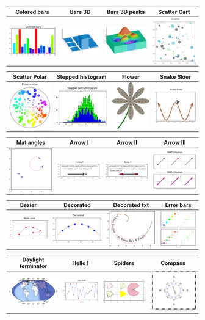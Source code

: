 
| Colored bars  | Bars 3D   | Bars 3D peaks | Scatter Cart  |
|:-------------:|:---------:|:-------------:|:-------------:|
|[![](scripts_agu/figs/colored_bars.png)](scripts_agu/colored_bars.md) | [![](scripts_agu/figs/bars_3D.png)](scripts_agu/bars_3D.md) | [![](scripts_agu/figs/bars3_peaks.png)](scripts_agu/bars3_peaks.md) | [![](scripts_agu/figs/scatter_cart.png)](scripts_agu/scatter_cart.md) |


| Scatter Polar | Stepped histogram | Flower       | Snake Skier |
|:-------------:|:-----------------:|:------------:|:-----------:|
| [![](scripts_agu/figs/scatter_polar.png)](scripts_agu/scatter_polar.md) | [![](scripts_agu/figs/histo_step.png)](scripts_agu/histo_step.md) | [![](scripts_agu/figs/flower.png)](scripts_agu/flower.md) | [![](scripts_agu/figs/snake.png)](scripts_agu/snake.md) |


| Mat angles | Arrow I  | Arrow II | Arrow III |
|:-------------:|:-------------:|:-------------:|:-------------:|
| [![](scripts_agu/figs/matangles.png)](scripts_agu/matangles.md) | [![](scripts_agu/figs/arrows_I.png)](scripts_agu/arrows_I.md) | [![](scripts_agu/figs/arrows_II.png)](scripts_agu/arrows_II.md) | [![](scripts_agu/figs/arrows_III.png)](scripts_agu/arrows_III.md) |


| Bezier | Decorated | Decorated txt | Error bars |
|:-------------:|:-------------:|:-------------:|:-------------:|
| [![](scripts_agu/figs/bezier.png)](scripts_agu/bezier.md) | [![](scripts_agu/figs/decorated_I.png)](scripts_agu/decorated_I.md) | [![](scripts_agu/figs/decorated_txt.png)](scripts_agu/decorated_II.md) | [![](scripts_agu/figs/error_bars.png)](scripts_agu/error_bars.md) |


| Daylight terminator | Hello I | Spiders  | Compass |
|:-------------:|:-------------:|:-------------:|:-------------:|
| [![](scripts_agu/figs/solar.png)](scripts_agu/solar.md) | [![](scripts_agu/figs/hello_I.png)](scripts_agu/hello_I.md) | [![](scripts_agu/figs/spiders.png)](scripts_agu/spiders.md) | [![](scripts_agu/figs/compass.png)](scripts_agu/compass.md) |